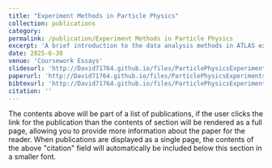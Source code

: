```yaml
---
title: "Experiment Methods in Particle Physics"
collection: publications
category: 
permalink: /publication/Experiment Methods in Particle Physics
excerpt: 'A brief introduction to the data analysis methods in ATLAS experiment, especially in VBF and ggF process'
date: 2025-6-30
venue: 'Coursework Essays'
slidesurl: 'http://David71764.github.io/files/ParticlePhysicsExperiments.pdf'
paperurl: 'http://David71764.github.io/files/ParticlePhysicsExperiments.pdf'
bibtexurl: 'http://David71764.github.io/files/ParticlePhysicsExperiments.pdf'
citation: ''
---
```

The contents above will be part of a list of publications, if the user clicks the link for the publication than the contents of section will be rendered as a full page, allowing you to provide more information about the paper for the reader. When publications are displayed as a single page, the contents of the above "citation" field will automatically be included below this section in a smaller font.
